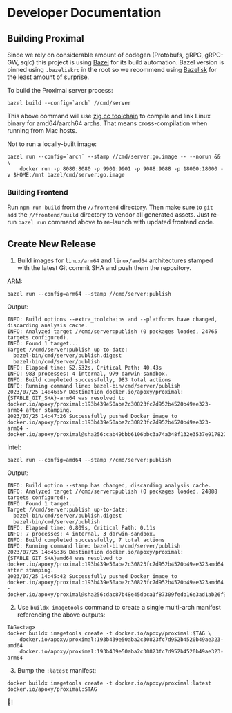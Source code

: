 # Developer Documentation

## Building Proximal

Since we rely on considerable amount of codegen (Protobufs, gRPC, gRPC-GW, sqlc) this project is
using [Bazel](https://bazel.build) for its build automation. Bazel version is pinned using
`.bazeliskrc` in the root so we recommend using [Bazelisk](https://github.com/bazelbuild/bazelisk)
for the least amount of surprise.

To build the Proximal server process:
```shell
bazel build --config=`arch` //cmd/server
```

This above command will use [zig cc toolchain](https://sr.ht/~motiejus/bazel-zig-cc/) to compile and
link Linux binary for amd64/aarch64 archs. That means cross-compilation when running from Mac hosts.

Not to run a locally-built image:
```shell
bazel run --config=`arch` --stamp //cmd/server:go.image -- --norun && \
    docker run -p 8080:8080 -p 9901:9901 -p 9088:9088 -p 18000:18000 -v $HOME:/mnt bazel/cmd/server:go.image
```

### Building Frontend

Run `npm run build` from the `//frontend` directory. Then make sure to `git add` the
`//frontend/build` directory to vendor all generated assets. Just re-run `bazel run` command above
to re-launch with updated frontend code.

## Create New Release

1. Build images for `linux/arm64` and `linux/amd64` architectures stamped with
   the latest Git commit SHA and push them the repository.

ARM:
```shell
bazel run --config=arm64 --stamp //cmd/server:publish
```
Output:
```shell
INFO: Build options --extra_toolchains and --platforms have changed, discarding analysis cache.
INFO: Analyzed target //cmd/server:publish (0 packages loaded, 24765 targets configured).
INFO: Found 1 target...
Target //cmd/server:publish up-to-date:
  bazel-bin/cmd/server/publish.digest
  bazel-bin/cmd/server/publish
INFO: Elapsed time: 52.532s, Critical Path: 40.43s
INFO: 983 processes: 4 internal, 979 darwin-sandbox.
INFO: Build completed successfully, 983 total actions
INFO: Running command line: bazel-bin/cmd/server/publish
2023/07/25 14:46:57 Destination docker.io/apoxy/proximal:{STABLE_GIT_SHA}-arm64 was resolved to docker.io/apoxy/proximal:193b439e50aba2c30823fc7d952b4520b49ae323-arm64 after stamping.
2023/07/25 14:47:26 Successfully pushed Docker image to docker.io/apoxy/proximal:193b439e50aba2c30823fc7d952b4520b49ae323-arm64 - docker.io/apoxy/proximal@sha256:cab49bbb6106bbc3a74a348f132e3537e9178225c994f11351899c13d2287063
```

Intel:
```shell
bazel run --config=amd64 --stamp //cmd/server:publish
```
Output:
```
INFO: Build option --stamp has changed, discarding analysis cache.
INFO: Analyzed target //cmd/server:publish (0 packages loaded, 24888 targets configured).
INFO: Found 1 target...
Target //cmd/server:publish up-to-date:
  bazel-bin/cmd/server/publish.digest
  bazel-bin/cmd/server/publish
INFO: Elapsed time: 0.809s, Critical Path: 0.11s
INFO: 7 processes: 4 internal, 3 darwin-sandbox.
INFO: Build completed successfully, 7 total actions
INFO: Running command line: bazel-bin/cmd/server/publish
2023/07/25 14:45:36 Destination docker.io/apoxy/proximal:{STABLE_GIT_SHA}amd64 was resolved to docker.io/apoxy/proximal:193b439e50aba2c30823fc7d952b4520b49ae323amd64 after stamping.
2023/07/25 14:45:42 Successfully pushed Docker image to docker.io/apoxy/proximal:193b439e50aba2c30823fc7d952b4520b49ae323amd64 - docker.io/apoxy/proximal@sha256:dac87b48e45dbca1f87309fedb16e3ad1ab26f9977f1204101789c1141404788
```

2. Use `buildx imagetools` command to create a single multi-arch manifest referencing the above outputs:

```shell
TAG=<tag>
docker buildx imagetools create -t docker.io/apoxy/proximal:$TAG \
    docker.io/apoxy/proximal:193b439e50aba2c30823fc7d952b4520b49ae323-amd64
    docker.io/apoxy/proximal:193b439e50aba2c30823fc7d952b4520b49ae323-arm64
```

3. Bump the `:latest` manifest:
```
docker buildx imagetools create -t docker.io/apoxy/proximal:latest docker.io/apoxy/proximal:$TAG
```

:tada:!
